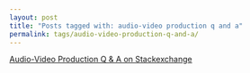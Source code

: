 ```yaml
---
layout: post
title: "Posts tagged with: audio-video production q and a"
permalink: tags/audio-video-production-q-and-a/
---
```

[Audio-Video Production Q & A on Stackexchange](/2011/09/audio-video-production-q-on)
